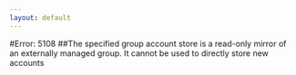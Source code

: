 ```yaml
---
layout: default
---
```


#Error: 5108
##The specified group account store is a read-only mirror of an externally managed group. It cannot be used to directly store new accounts